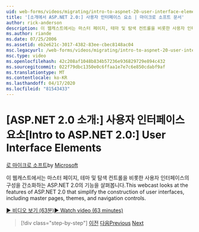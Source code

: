 ```yaml
---
uid: web-forms/videos/migrating/intro-to-aspnet-20-user-interface-elements
title: '[소개에서 ASP.NET 2.0:] 사용자 인터페이스 요소 | 마이크로 소프트 문서'
author: rick-anderson
description: 이 웹캐스트에서는 마스터 페이지, 테마 및 탐색 컨트롤을 비롯한 사용자 인터페이스의 구성을 간소화하는 ASP.NET 2.0의 기능을 살펴봅니다.
ms.author: riande
ms.date: 07/25/2006
ms.assetid: eb2e621c-3017-4382-83ee-cbec8148ac04
msc.legacyurl: /web-forms/videos/migrating/intro-to-aspnet-20-user-interface-elements
msc.type: video
ms.openlocfilehash: 42c208af1048b834b57236e936829729e894c432
ms.sourcegitcommit: 022f79dbc1350e0c6ffaa1e7e7c6e850cdabf9af
ms.translationtype: MT
ms.contentlocale: ko-KR
ms.lasthandoff: 04/17/2020
ms.locfileid: "81543433"
---
```

# <a name="intro-to-aspnet-20-user-interface-elements"></a><span data-ttu-id="c1c3e-103">[ASP.NET 2.0 소개:] 사용자 인터페이스 요소</span><span class="sxs-lookup"><span data-stu-id="c1c3e-103">[Intro to ASP.NET 2.0:] User Interface Elements</span></span>

<span data-ttu-id="c1c3e-104">[로 마이크로 소프트](https://github.com/microsoft)</span><span class="sxs-lookup"><span data-stu-id="c1c3e-104">by [Microsoft](https://github.com/microsoft)</span></span>

<span data-ttu-id="c1c3e-105">이 웹캐스트에서는 마스터 페이지, 테마 및 탐색 컨트롤을 비롯한 사용자 인터페이스의 구성을 간소화하는 ASP.NET 2.0의 기능을 살펴봅니다.</span><span class="sxs-lookup"><span data-stu-id="c1c3e-105">This webcast looks at the features of ASP.NET 2.0 that simplify the construction of user interfaces, including master pages, themes, and navigation controls.</span></span>

[<span data-ttu-id="c1c3e-106">&#9654; 비디오 보기 (63분)</span><span class="sxs-lookup"><span data-stu-id="c1c3e-106">&#9654; Watch video (63 minutes)</span></span>](https://channel9.msdn.com/Blogs/ASP-NET-Site-Videos/intro-to-aspnet-20-user-interface-elements)

> [!div class="step-by-step"]
> <span data-ttu-id="c1c3e-107">[이전](intro-to-aspnet-20-aspnet-20-fundamentals.md)
> [다음](migrating-from-classic-asp-to-aspnet.md)</span><span class="sxs-lookup"><span data-stu-id="c1c3e-107">[Previous](intro-to-aspnet-20-aspnet-20-fundamentals.md)
[Next](migrating-from-classic-asp-to-aspnet.md)</span></span>
